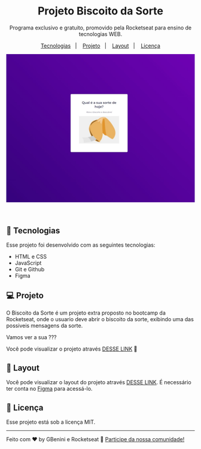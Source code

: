 <h1 align="center"> Projeto Biscoito da Sorte </h1>

<p align="center">
Programa exclusivo e gratuito, promovido pela Rocketseat para ensino de tecnologias WEB.
</p>

<p align="center">
  <a href="#-tecnologias">Tecnologias</a>&nbsp;&nbsp;&nbsp;|&nbsp;&nbsp;&nbsp;
  <a href="#-projeto">Projeto</a>&nbsp;&nbsp;&nbsp;|&nbsp;&nbsp;&nbsp;
  <a href="#-layout">Layout</a>&nbsp;&nbsp;&nbsp;|&nbsp;&nbsp;&nbsp;
  <a href="#memo-licença">Licença</a>
</p>

<p align="center">
  <img alt="projeto fortune" src="img/projeto.jpg">
</p>



<br>



## 🚀 Tecnologias

Esse projeto foi desenvolvido com as seguintes tecnologias:

- HTML e CSS
- JavaScript
- Git e Github
- Figma

## 💻 Projeto

O Biscoito da Sorte é um projeto extra proposto no bootcamp da Rocketseat, onde o usuario deve abrir o biscoito da sorte, exibindo uma das possiveis mensagens da sorte.

Vamos ver a sua ???

Você pode visualizar o projeto através [DESSE LINK](https://gbenini.github.io/fortune-cookie-project/) 👀

## 🔖 Layout

Você pode visualizar o layout do projeto através [DESSE LINK](https://www.figma.com/file/LsD7jJznyuSmuYbAIxG70q/Biscoito-da-Sorte-(Community)?type=design&node-id=0-1&mode=design&t=1j4mikGKBgijfxik-0). É necessário ter conta no [Figma](https://figma.com) para acessá-lo.

## :memo: Licença

Esse projeto está sob a licença MIT.

---

Feito com ♥ by GBenini e Rocketseat :wave: [Participe da nossa comunidade!](https://discord.gg/rocketseat)